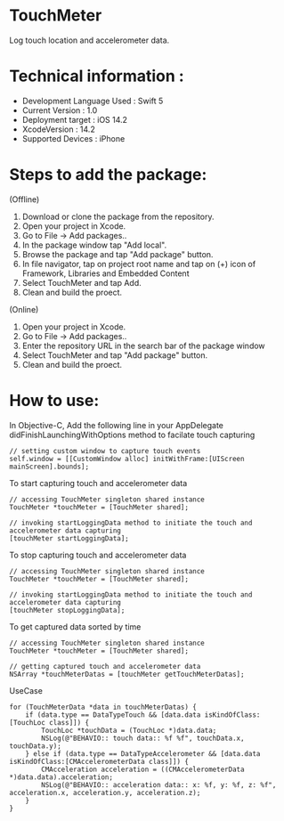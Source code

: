 # TouchMeter
Log touch location and accelerometer data.

# Technical information :
- Development Language Used : Swift 5
- Current Version : 1.0
- Deployment target : iOS 14.2
- XcodeVersion : 14.2
- Supported Devices : iPhone

# Steps to add the package:
(Offline)
1. Download or clone the package from the repository.
2. Open your project in Xcode.
3. Go to File -> Add packages..
4. In the package window tap "Add local".
5. Browse the package and tap "Add package" button.
6. In file navigator, tap on project root name and tap on (+) icon of Framework, Libraries and Embedded Content
7. Select TouchMeter and tap Add.
8. Clean and build the proect.

(Online)
1. Open your project in Xcode.
2. Go to File -> Add packages..
3. Enter the repository URL in the search bar of the package window
4. Select TouchMeter and tap "Add package" button.
5. Clean and build the proect.

# How to use:
In Objective-C,
Add the following line in your AppDelegate didFinishLaunchingWithOptions method to facilate touch capturing
```
// setting custom window to capture touch events
self.window = [[CustomWindow alloc] initWithFrame:[UIScreen mainScreen].bounds];
```

To start capturing touch and accelerometer data
```
// accessing TouchMeter singleton shared instance
TouchMeter *touchMeter = [TouchMeter shared];

// invoking startLoggingData method to initiate the touch and accelerometer data capturing
[touchMeter startLoggingData];
```

To stop capturing touch and accelerometer data
```
// accessing TouchMeter singleton shared instance
TouchMeter *touchMeter = [TouchMeter shared];

// invoking startLoggingData method to initiate the touch and accelerometer data capturing
[touchMeter stopLoggingData];
```

To get captured data sorted by time
```
// accessing TouchMeter singleton shared instance
TouchMeter *touchMeter = [TouchMeter shared];

// getting captured touch and accelerometer data
NSArray *touchMeterDatas = [touchMeter getTouchMeterDatas];
```

UseCase
```
for (TouchMeterData *data in touchMeterDatas) {
    if (data.type == DataTypeTouch && [data.data isKindOfClass:[TouchLoc class]]) {
        TouchLoc *touchData = (TouchLoc *)data.data;
        NSLog(@"BEHAVIO:: touch data:: %f %f", touchData.x, touchData.y);
    } else if (data.type == DataTypeAccelerometer && [data.data isKindOfClass:[CMAccelerometerData class]]) {
        CMAcceleration acceleration = ((CMAccelerometerData *)data.data).acceleration;
        NSLog(@"BEHAVIO:: acceleration data:: x: %f, y: %f, z: %f", acceleration.x, acceleration.y, acceleration.z);
    }
}
```




